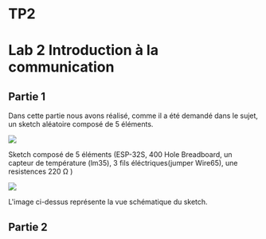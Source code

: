 <h1> TP2 </h1>

<h1>Lab 2 Introduction à la communication</h1>

<h2> Partie 1</h2>
<p> Dans cette partie nous avons réalisé, comme il a été demandé dans le sujet, un sketch aléatoire composé de 5 éléments.</p>
<img src="https://github.com/institut-galilee/2020-smart-box/blob/master/lab/2/sketch.png"/>
<p> Sketch composé de 5 éléments (ESP-32S, 400 Hole Breadboard, un capteur de température (lm35), 3 fils éléctriques(jumper Wire65), une resistences 220 Ω )</p>
<P> <P/>
<img src="https://github.com/institut-galilee/2020-smart-box/blob/master/lab/2/schematic.png"/>
<P> L'image ci-dessus représente la vue schématique du sketch.<P/>
<h2> Partie 2</h2>
<img src=""/>
 <P> <P/>
<img src=""/>
<P> <P/>
